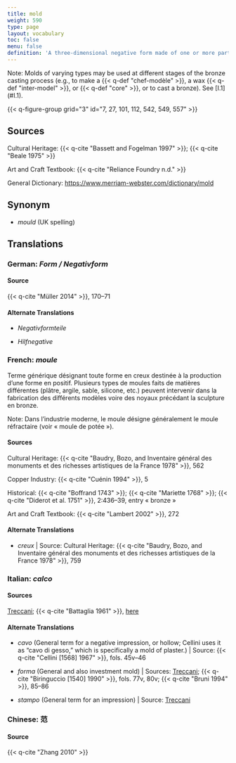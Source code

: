 ```yaml
---
title: mold
weight: 590
type: page
layout: vocabulary
toc: false
menu: false
definition: 'A three-dimensional negative form made of one or more parts that serves as a matrix for the production of a positive by casting or pressing malleable material into it. Molds allow for the production of one or more copies of an original sculpture.'
---
```


<div class="backmatter">
Note: Molds of varying types may be used at different stages of the bronze casting process (e.g., to make a {{< q-def "chef-modèle" >}}, a wax {{< q-def "inter-model" >}}, or {{< q-def "core" >}}, or to cast a bronze). See [I.1](#I.1).
</div>

{{< q-figure-group grid="3" id="7, 27, 101, 112, 542, 549, 557" >}}

## Sources

Cultural Heritage: {{< q-cite "Bassett and Fogelman 1997" >}}; {{< q-cite "Beale 1975" >}}

Art and Craft Textbook: {{< q-cite "Reliance Foundry n.d." >}}

General Dictionary: <https://www.merriam-webster.com/dictionary/mold>

## Synonym

- *mould* (UK spelling)

## Translations

<div class="accordion">

### **German**: *Form / Negativform*

#### Source

{{< q-cite "Müller 2014" >}}, 170–71

#### Alternate Translations

- *Negativformteile*

- *Hilfnegative*

### **French**: *moule*

Terme générique désignant toute forme en creux destinée à la production d’une forme en positif. Plusieurs types de moules faits de matières différentes (plâtre, argile, sable, silicone, etc.) peuvent intervenir dans la fabrication des différents modèles voire des noyaux précédant la sculpture en bronze.

<div class="backmatter">
Note: Dans l’industrie moderne, le moule désigne généralement le moule réfractaire (voir « moule de potée »).
</div>

#### Sources

Cultural Heritage: {{< q-cite "Baudry, Bozo, and Inventaire général des monuments et des richesses artistiques de la France 1978" >}}, 562

Copper Industry: {{< q-cite "Cuénin 1994" >}}, 5

Historical: {{< q-cite "Boffrand 1743" >}}; {{< q-cite "Mariette 1768" >}}; {{< q-cite "Diderot et al. 1751" >}}, 2:436–39, entry « bronze »

Art and Craft Textbook: {{< q-cite "Lambert 2002" >}}, 272

#### Alternate Translations

- *creux* | Source: Cultural Heritage: {{< q-cite "Baudry, Bozo, and Inventaire général des monuments et des richesses artistiques de la France 1978" >}}, 759

### **Italian**: *calco*

#### Sources

[Treccani](http://www.treccani.it/vocabolario/calco1/); {{< q-cite "Battaglia 1961" >}}, [here](http://www.gdli.it/pdf_viewer/Scripts/pdf.js/web/viewer.asp?file=/PDF/GDLI02/GDLI_02_ocr_534.pdf&parola=calco)

#### Alternate Translations

- *cavo* (General term for a negative impression, or hollow; Cellini uses it as “cavo di gesso,” which is specifically a mold of plaster.) | Source: {{< q-cite "Cellini [1568] 1967" >}}, fols. 45v–46

- *forma* (General and also investment mold) | Sources: [Treccani](https://www.treccani.it/vocabolario/forma/); {{< q-cite "Biringuccio [1540] 1990" >}}, fols. 77v, 80v; {{< q-cite "Bruni 1994" >}}, 85–86

- *stampo* (General term for an impression) | Source: [Treccani](http://www.treccani.it/vocabolario/stampo/)

### **Chinese**: 范

#### Source

{{< q-cite "Zhang 2010" >}}

</div>
